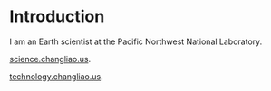 # Introduction

I am an Earth scientist at the Pacific Northwest National Laboratory.


[science.changliao.us](http://science.changliao.us).

[technology.changliao.us](http://technology.changliao.us).

